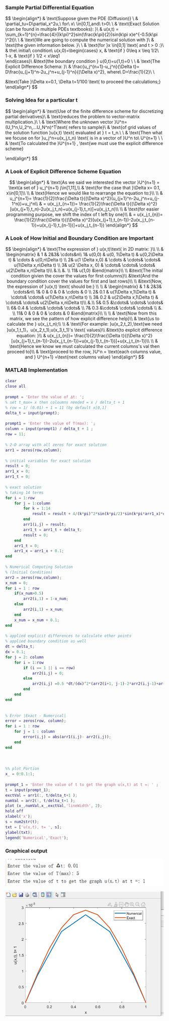 

### Sample Partial Differential Equation	

$$
\begin{align*}
& \text{Suppose given the PDE (Diffusion)} \\
& \partial_tu=D\partial_x^2u,\ for\ x\ \in[0,1],and\ t>0\\
\\
& \text{Exact Solution (can be found in multiple PDEs textbooks): }\\
& u(x,t) = \sum_{k=1}^{n}=\frac{4}{(k\pi)^2}sin(\frac{k\pi}{2})sin(k\pi x)e^{-0.5(k\pi )^2t}\\
\\
& \text{We are going to compute the numerical solution with }\\
& \text{the given information below. }\\
\\
& \text{for }x \in[0,1] \text{ and t > 0 :}\\
& the\ initial\ condition\ u(x,0)=\begin{cases} 
x,  & \text{if } 0\leq x \leq 1/2\\
1-x, & \text{if } 1/2 < x\leq1   
\end{cases}\\
&\text{the boundary condition } u(0,t)=u(1,t)=0 \\
\\
& \text{The Explicit Difference Schema: }\\
& \frac{u_j^{n+1}-u_j^n}{\Delta t}= D\frac{u_{j+1}^n-2u_j^n+u_{j-1}^n}{(\Delta x)^2}, where\ D=\frac{1}{2}\\
\\

&\text{Take }\Delta x=0.1, \Delta t=1/100 \text{ to proceed the calculations;}
\end{align*}
$$

### Solving Idea for a particular t

$$
\begin{align*}
& \text{Use of the finite difference scheme for discretizing partial derivatives}\\
& \text{reduces the problem to vector-matrix multiplication.}\\
\\
& \text{Where the unknown vector }U^n=(U_1^n,U_2^n,...U_N^n)^T\text{ refers to sample}\\
& \text{of grid values of the solution function }u(x,t) \text{ evaluated at } t = t_n.\\
\\
& \text{Then what we focuse on for }u_j^n=u(x_j,t_n) \text{ is in a vector of }U^n to\ U^{n+1} \\
\\
& \text{To calculated the }U^{n+1} , \text{we must use the explicit difference scheme}

\end{align*}
$$



### A Look of Explicit Difference Scheme Equation

$$
\begin{align*}
& \text{As we said we interested the vector }U^{n+1} = \text{a set of } u_j^{n+1} j\in[1,11],\\
& \text{for the case that }\Delta x= 0.1, x\in[0,1]\\
\\
& \text{Hence we would like to rearrange the equation to:}\\
\\
& u_j^{n+1}= \frac{1}{2}\frac{\Delta t}{(\Delta x)^2}(u_{j+1}^n-2u_j^n+u_{j-1^n})+u_j^n\\
& = u(x_j,t_{n+1})= \frac{1}{2}\frac{\Delta t}{(\Delta x)^2}[u(x_{j+1},t_n)-2u(x_j,t_n)+u(x_{j-1},t_n)]+u(x_j,t_n)\\
\\
& \text{for easier programming purpose, we shift the index of t left by one}\\
& = u(x_j,t_{n})= \frac{1}{2}\frac{\Delta t}{(\Delta x)^2}[u(x_{j+1},t_{n-1})-2u(x_j,t_{n-1})+u(x_{j-1},t_{n-1})]+u(x_j,t_{n-1})
\end{align*}
$$



### A Look of How Initial and Boundary Condition are Important

$$
\begin{align*}
& \text{The expression of } u(x,t)\text{ in 2D matrix: }\\
\\
& \begin{matrix}
& 1 & 2&3& \cdots&n\\
1& u(0,0) & u(0, 1\Delta t) & u(0,2\Delta t) & \cdots &  u(0,n\Delta t) \\
2& u(1 \Delta x,0) & \cdots & \cdots& \cdots& u(1\Delta x,n\Delta t)  \\
3& u(2 \Delta x, 0) & \cdots& \cdots& \cdots& u(2\Delta x,n\Delta t)\\
&.\\ 
&. \\
11& u(1,0) 
&\end{matrix}\\
\\
&\text{The initial condition givien the cover the values for first columns}\\
&\text{And the boundary condition cover the values for first and last rows}\\
\\
&\text{Now, the expression of }u(x,t) \text{ should be:} \\
\\
& \begin{matrix}
& 1 & 2&3& \cdots&n\\
1& 0 & 0 & 0 & \cdots &  0 \\
2& 0.1 & u(1\Delta x,1\Delta t) & \cdots& \cdots& u(1\Delta x,n\Delta t)  \\
3& 0.2 & u(2\Delta x,1\Delta t) & \cdots& \cdots& u(2\Delta x,n\Delta t)\\
&.\\ 
5& 0.5 &\cdots& \cdots& \cdots& \\
6& 0.4 & \cdots& \cdots& \cdots& \\
7& 0.3 &\cdots& \cdots& \cdots& \\
&. \\
11& 0 & 0 & 0 & \cdots &  0
&\end{matrix}\\
\\
\\
& \text{Now from this matrix, we see the pattern of how explicit difference help}\\
& \text{us to calculate the  } u(x_j,t_n);\\
\\
& \text{For example: }u(x_2,t_2),\text{we need }u(x_1,t_1)，u(x_2,t_1),u(x_3,t_1)'s \text{ values}\\
&\text{to explicit difference equation: }\\
& u(x_j,t_{n})= \frac{1}{2}\frac{\Delta t}{(\Delta x)^2}[u(x_{j+1},t_{n-1})-2u(x_j,t_{n-1})+u(x_{j-1},t_{n-1})]+u(x_j,t_{n-1})\\
\\
& \text{Hence we know we must calculated the current columns's val then proceed to}\\
& \text{proceed to the row, }U^n = \text{each columns value, and } U^{n+1} =\text{next columns value}
\end{align*}
$$



### MATLAB Implementation

```matlab
clear
close all

prompt = 'Enter the value of ∆t: ';
% set t_max= x then coloumns needed = x / delta_t + 1
% row = 1/ (0.01) + 1 = 11 (by default x[0,1]
delta_t = input(prompt);

prompt1 = 'Enter the value of T(max): ';
column = input(prompt1) / delta_t + 1 ;
row = 11;

% 2-D array with all zeros for exact solution
arr1 = zeros(row,column);

% initial variables for exact solution
result = 0;
arr1_x = 0;
arr1_t = 0;

% exact solution
% taking 14 terms
for i = 1:row
    for j = 1:column
        for k = 1:14
            result = result + 4/(k*pi)^2*sin(k*pi/2)*sin(k*pi*arr1_x)*exp(-0.5*(k*pi)^2*arr1_t);
        end
        arr1(i,j) = result;
        arr1_t = arr1_t + delta_t;     
        result = 0;
    end
    arr1_t = 0;
    arr1_x = arr1_x + 0.1;
end

% Numerical Computing Solution
% (Initial Condition)
arr2 = zeros(row,column);
x_num = 0;
for i = 1 : row
    if(x_num>0.5)
        arr2(i,1) = 1-x_num;
    else
        arr2(i,1) = x_num;
    end
    x_num = x_num + 0.1;
end

% applied explicit differences to calculate other points
% applied boundary condition as well
dt = delta_t;
dx = 0.1;
for j = 2: column
    for i = 1:row
        if (i == 1 || i == row)
            arr2(i,j) = 0;
        else
            arr2(i,j) =0.5 *dt/(dx)^2*(arr2(i+1, j-1)-2*arr2(i,j-1)+arr2(i-1,j-1))+arr2(i,j-1); 
        end
    end
end


% Error |Exact - Numerical|
error = zeros(row, column);
for i = 1 : row
    for j = 1 : column
        error(i,j) = abs(arr1(i,j)- arr2(i,j));
    end
end



%% plot Portion
x_ = 0:0.1:1;

prompt_1 = 'Enter the value of t to get the graph u(x,t) at t =: ' ;
t = input(prompt_1);
exctVal = arr1(:, t/delta_t+1 );
numVal = arr2(:, t/delta_t+1 );
plot (x_,numVal,x_,exctVal,'lineWidth', 2);
hold off
xlabel('x');
s = num2str(t);
txt = ['u(x,t), t= ', s];
ylabel(txt);
legend('Numerical','Exact');

```



### Graphical output

![](https://github.com/boxianglin/Storage/blob/main/Numerical-Solve-PDE-Post/pdes1.png?raw=true)

![](https://github.com/boxianglin/Storage/blob/main/Numerical-Solve-PDE-Post/pdes2.png?raw=true)
